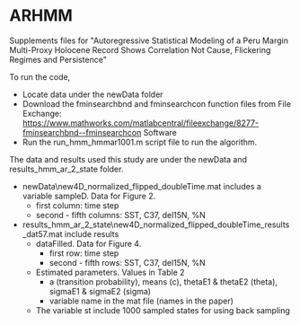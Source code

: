 # ARHMM
Supplements files for "Autoregressive Statistical Modeling of 
a Peru Margin Multi-Proxy Holocene Record Shows Correlation Not Cause, Flickering Regimes and Persistence"

To run the code,
* Locate data under the newData folder
* Download the fminsearchbnd and fminsearchcon function files from File Exchange: 
    https://www.mathworks.com/matlabcentral/fileexchange/8277-fminsearchbnd--fminsearchcon Software
* Run the run_hmm_hmmar1001.m script file to run the algorithm. 

The data and results used this study are under the newData and results_hmm_ar_2_state folder.
* newData\new4D_normalized_flipped_doubleTime.mat includes a variable sampleD. Data for Figure 2.
    * first column: time step
    * second - fifth columns: SST, C37, del15N, %N
* results_hmm_ar_2_state\new4D_normalized_flipped_doubleTime_results_dat57.mat include results
    * dataFilled. Data for Figure 4.  
        * first row: time step
        * second - fifth rows: SST, C37, del15N, %N
    * Estimated parameters. Values in Table 2
        * a (transition probability), means (c), thetaE1 & thetaE2 (theta), sigmaE1 & sigmaE2 (sigma) 
        * variable name in the mat file (names in the paper)
    * The variable st include 1000 sampled states for using back sampling
